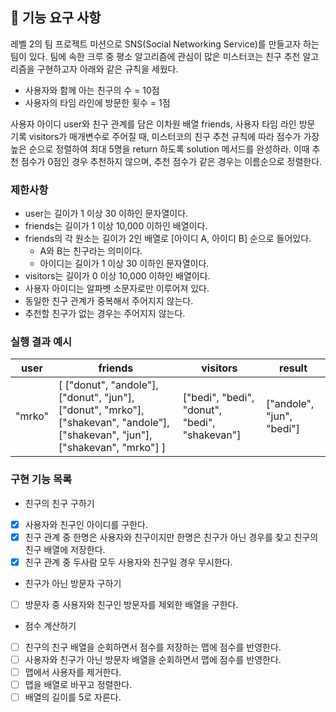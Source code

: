 ## 🚀 기능 요구 사항

레벨 2의 팀 프로젝트 미션으로 SNS(Social Networking Service)를 만들고자 하는 팀이 있다. 팀에 속한 크루 중 평소 알고리즘에 관심이 많은 미스터코는 친구 추천 알고리즘을 구현하고자 아래와 같은 규칙을 세웠다.

- 사용자와 함께 아는 친구의 수 = 10점
- 사용자의 타임 라인에 방문한 횟수 = 1점

사용자 아이디 user와 친구 관계를 담은 이차원 배열 friends, 사용자 타임 라인 방문 기록 visitors가 매개변수로 주어질 때, 미스터코의 친구 추천 규칙에 따라 점수가 가장 높은 순으로 정렬하여 최대 5명을 return 하도록 solution 메서드를 완성하라. 이때 추천 점수가 0점인 경우 추천하지 않으며, 추천 점수가 같은 경우는 이름순으로 정렬한다.

### 제한사항

- user는 길이가 1 이상 30 이하인 문자열이다.
- friends는 길이가 1 이상 10,000 이하인 배열이다.
- friends의 각 원소는 길이가 2인 배열로 [아이디 A, 아이디 B] 순으로 들어있다.
  - A와 B는 친구라는 의미이다.
  - 아이디는 길이가 1 이상 30 이하인 문자열이다.
- visitors는 길이가 0 이상 10,000 이하인 배열이다.
- 사용자 아이디는 알파벳 소문자로만 이루어져 있다.
- 동일한 친구 관계가 중복해서 주어지지 않는다.
- 추천할 친구가 없는 경우는 주어지지 않는다.

### 실행 결과 예시

| user   | friends                                                                                                                         | visitors                                      | result                    |
| ------ | ------------------------------------------------------------------------------------------------------------------------------- | --------------------------------------------- | ------------------------- |
| "mrko" | [ ["donut", "andole"], ["donut", "jun"], ["donut", "mrko"], ["shakevan", "andole"], ["shakevan", "jun"], ["shakevan", "mrko"] ] | ["bedi", "bedi", "donut", "bedi", "shakevan"] | ["andole", "jun", "bedi"] |

### 구현 기능 목록

- 친구의 친구 구하기
- [x] 사용자와 친구인 아이디를 구한다.
- [x] 친구 관계 중 한명은 사용자와 친구이지만 한명은 친구가 아닌 경우를 찾고 친구의 친구 배열에 저장한다.
- [x] 친구 관계 중 두사람 모두 사용자와 친구일 경우 무시한다.

- 친구가 아닌 방문자 구하기
- [ ] 방문자 중 사용자와 친구인 방문자를 제외한 배열을 구한다.

- 점수 계산하기
- [ ] 친구의 친구 배열을 순회하면서 점수를 저장하는 맵에 점수를 반영한다.
- [ ] 사용자와 친구가 아닌 방문자 배열을 순회하면서 맵에 점수를 반영한다.
- [ ] 맵에서 사용자를 제거한다.
- [ ] 맵을 배열로 바꾸고 정렬한다.
- [ ] 배열의 길이를 5로 자른다.

